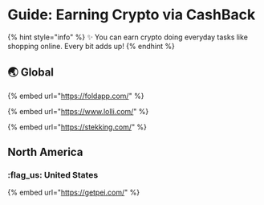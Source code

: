 # Guide: Earning Crypto via CashBack

{% hint style="info" %}
:sparkles: You can earn crypto doing everyday tasks like shopping online. Every bit adds up!
{% endhint %}

## :earth_asia: Global

{% embed url="https://foldapp.com/" %}

{% embed url="https://www.lolli.com/" %}

{% embed url="https://stekking.com/" %}

## North America

### :flag_us: United States

{% embed url="https://getpei.com/" %}

